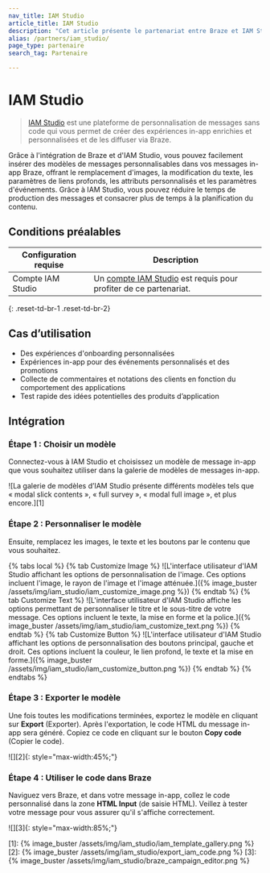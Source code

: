 ```yaml
---
nav_title: IAM Studio
article_title: IAM Studio
description: "Cet article présente le partenariat entre Braze et IAM Studio, une plateforme de personnalisation des messages qui vous permet de créer des expériences in-app riches et personnalisées et de les diffuser via Braze."
alias: /partners/iam_studio/
page_type: partenaire
search_tag: Partenaire

---
```


# IAM Studio

> [IAM Studio](https://www.inappmessage.com) est une plateforme de personnalisation de messages sans code qui vous permet de créer des expériences in-app enrichies et personnalisées et de les diffuser via Braze.

Grâce à l'intégration de Braze et d'IAM Studio, vous pouvez facilement insérer des modèles de messages personnalisables dans vos messages in-app Braze, offrant le remplacement d'images, la modification du texte, les paramètres de liens profonds, les attributs personnalisés et les paramètres d'événements. Grâce à IAM Studio, vous pouvez réduire le temps de production des messages et consacrer plus de temps à la planification du contenu. 

## Conditions préalables

| Configuration requise | Description |
| ----------- | ----------- |
| Compte IAM Studio | Un [compte IAM Studio](https://www.inappmessage.com/register) est requis pour profiter de ce partenariat. |
{: .reset-td-br-1 .reset-td-br-2}

## Cas d’utilisation

- Des expériences d'onboarding personnalisées
- Expériences in-app pour des événements personnalisés et des promotions
- Collecte de commentaires et notations des clients en fonction du comportement des applications
- Test rapide des idées potentielles des produits d’application

## Intégration

### Étape 1 : Choisir un modèle

Connectez-vous à IAM Studio et choisissez un modèle de message in-app que vous souhaitez utiliser dans la galerie de modèles de messages in-app.

![La galerie de modèles d’IAM Studio présente différents modèles tels que « modal slick contents », « full survey », « modal full image », et plus encore.][1]

### Étape 2 : Personnaliser le modèle

Ensuite, remplacez les images, le texte et les boutons par le contenu que vous souhaitez.

{% tabs local %}
{% tab Customize Image %}
![L'interface utilisateur d'IAM Studio affichant les options de personnalisation de l'image. Ces options incluent l'image, le rayon de l'image et l'image atténuée.]({% image_buster /assets/img/iam_studio/iam_customize_image.png %})
{% endtab %}
{% tab Customize Text %}
![L'interface utilisateur d'IAM Studio affiche les options permettant de personnaliser le titre et le sous-titre de votre message. Ces options incluent le texte, la mise en forme et la police.]({% image_buster /assets/img/iam_studio/iam_customize_text.png %})
{% endtab %}
{% tab Customize Button %}
![L'interface utilisateur d'IAM Studio affichant les options de personnalisation des boutons principal, gauche et droit. Ces options incluent la couleur, le lien profond, le texte et la mise en forme.]({% image_buster /assets/img/iam_studio/iam_customize_button.png %})
{% endtab %}
{% endtabs %}

### Étape 3 : Exporter le modèle

Une fois toutes les modifications terminées, exportez le modèle en cliquant sur **Export** (Exporter). Après l'exportation, le code HTML du message in-app sera généré. Copiez ce code en cliquant sur le bouton **Copy code** (Copier le code). 

![][2]{: style="max-width:45%;"}

### Étape 4 : Utiliser le code dans Braze 

Naviguez vers Braze, et dans votre message in-app, collez le code personnalisé dans la zone **HTML Input** (de saisie HTML). Veillez à tester votre message pour vous assurer qu'il s'affiche correctement.

![][3]{: style="max-width:85%;"}

[1]: {% image_buster /assets/img/iam_studio/iam_template_gallery.png %}
[2]: {% image_buster /assets/img/iam_studio/export_iam_code.png %}
[3]: {% image_buster /assets/img/iam_studio/braze_campaign_editor.png %}
